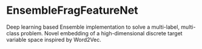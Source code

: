 # EnsembleFragFeatureNet
Deep learning based Ensemble implementation to solve a multi-label, multi-class problem. Novel embedding of a high-dimensional discrete target variable space inspired by Word2Vec.
